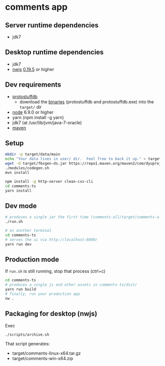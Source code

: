# comments app

## Server runtime dependencies
- jdk7

## Desktop runtime dependencies
- jdk7
- [nwjs](https://nwjs.io/) [0.19.5](https://dl.nwjs.io/v0.19.5/) or higher

## Dev requirements
- [protostuffdb](https://gitlab.com/dyu/protostuffdb)
  * download the [binaries](https://1drv.ms/f/s!Ah8UGrNGpqlzeAVPYtkNffvNZBo) (protostuffdb and protostuffdb.exe) into the ```target/``` dir
- [node](https://nodejs.org/en/download/) 6.9.0 or higher
- yarn (npm install -g yarn)
- jdk7 (at /usr/lib/jvm/java-7-oracle)
- [maven](https://maven.apache.org/download.cgi)

## Setup
```sh
mkdir -p target/data/main
echo "Your data lives in user/ dir.  Feel free to back it up." > target/data/main/README.txt
wget -O target/fbsgen-ds.jar https://repo1.maven.org/maven2/com/dyuproject/fbsgen/ds/fbsgen-ds-fatjar/1.0.5/fbsgen-ds-fatjar-1.0.5.jar
./modules/codegen.sh
mvn install

npm install -g http-server clean-css-cli
cd comments-ts
yarn install
```

## Dev mode
```sh
# produces a single jar the first time (comments-all/target/comments-all-jarjar.jar)
./run.sh

# on another terminal
cd comments-ts
# serves the ui via http://localhost:8080/
yarn run dev
```

## Production mode
If ```run.sh``` is still running, stop that process (ctrl+c)
```sh
cd comments-ts
# produces a single js and other assets in comments-ts/dist/
yarn run build
# finally, run your production app
nw .
```

## Packaging for desktop (nwjs)
Exec
```sh
./scripts/archive.sh
```

That script generates:
- target/comments-linux-x64.tar.gz
- target/comments-win-x64.zip

